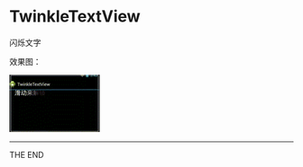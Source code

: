 TwinkleTextView
===============

闪烁文字

效果图：

![TwinkleTextView.gif](/media/twinkletextview.gif)

- - -
THE END
